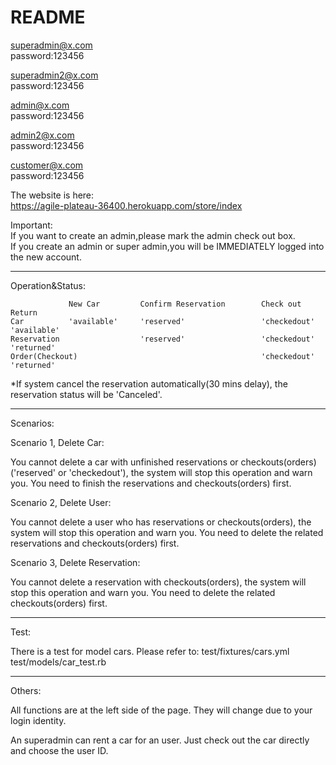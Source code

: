 # README

  

superadmin@x.com  
password:123456


superadmin2@x.com  
password:123456
  

admin@x.com  
password:123456
  

admin2@x.com  
password:123456
  
customer@x.com  
password:123456  

The website is here:  
https://agile-plateau-36400.herokuapp.com/store/index 

Important:    
If you want to create an admin,please mark the admin check out box.  
If you create an admin or super admin,you will be IMMEDIATELY logged into the new account.

************************************************************************************************************************
Operation&Status:
								
                 New Car         Confirm Reservation        Check out           Return									
    Car          'available'     'reserved'                 'checkedout'        'available'									
    Reservation                  'reserved'                 'checkedout'        'returned'									
    Order(Checkout)                                         'checkedout'        'returned'									


*If system cancel the reservation automatically(30 mins delay), the reservation status will be 'Canceled'.

************************************************************************************************************************
Scenarios:

Scenario 1, Delete Car:

You cannot delete a car with unfinished reservations or checkouts(orders) ('reserved' or 'checkedout'), the system will stop this operation and warn you.
You need to finish the reservations and checkouts(orders) first. 

Scenario 2, Delete User:

You cannot delete a user who has reservations or checkouts(orders), the system will stop this operation and warn you.
You need to delete the related reservations and checkouts(orders) first.

Scenario 3, Delete Reservation:

You cannot delete a reservation with checkouts(orders), the system will stop this operation and warn you.
You need to delete the related checkouts(orders) first.

************************************************************************************************************************
Test:

There is a test for model cars. 
Please refer to: 
test/fixtures/cars.yml 
test/models/car_test.rb

************************************************************************************************************************
Others:

All functions are at the left side of the page. They will change due to your login identity.

An superadmin can rent a car for an user. Just check out the car directly and choose the user ID.




